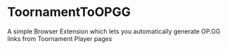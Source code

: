 # ToornamentToOPGG
A simple Browser Extension which lets you automatically generate OP.GG links from Toornament Player pages
